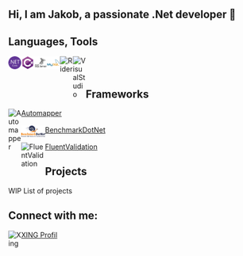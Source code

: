 ## Hi, I am Jakob, a passionate .Net developer :wave:

## Languages, Tools

<img align="left" alt=".Net" width="26px" src="https://raw.githubusercontent.com/devicons/devicon/master/icons/dotnetcore/dotnetcore-original.svg"/>
<img align="left" alt="C#" width="26px" src="https://raw.githubusercontent.com/devicons/devicon/master/icons/csharp/csharp-original.svg"/>

<img align="left" alt="MicrosoftSQL" width="26px" src="https://raw.githubusercontent.com/devicons/devicon/master/icons/microsoftsqlserver/microsoftsqlserver-plain-wordmark.svg"/>
<img align="left" alt="MySQL" width="26px" src="https://raw.githubusercontent.com/devicons/devicon/master/icons/mysql/mysql-original-wordmark.svg"/>


<img align="left" alt="Rider" width="26px" src="https://cdn.jsdelivr.net/npm/simple-icons@v6/icons/rider.svg"/>
<img align="left" alt="VisualStudio" width="26px" src="https://cdn.jsdelivr.net/npm/simple-icons@v6/icons/visualstudio.svg"/>

<br>
<br>

## Frameworks


[Automapper] <img align="left" alt="Automapper" width="26px" src="https://raw.githubusercontent.com/automapper/automapper/master/icon.png"/>
<br>
<br>
[BenchmarkDotNet] <img align="left" alt="BenchmarkDotNet" width="48px" src="https://raw.githubusercontent.com/dotnet/benchmarkdotnet/master/docs/logo/logo.svg"/>
<br>
<br>
[FluentValidation] <img align="left" alt="FluentValidation" width="48px" src="https://raw.githubusercontent.com/fluentvalidation/fluentvalidation/master/logo/fluent-validation-logo.svg"/>


## Projects

WIP List of projects

## Connect with me:

[<img align="left" alt="Xing" width="26px" src="https://cdn.jsdelivr.net/npm/simple-icons@v6/icons/xing.svg"/>][XING Profil] [XING Profil]


[XING Profil]:https://www.xing.com/profile/Jakob_Taulin
[BenchmarkDotNet]:https//github.com/dotnet/benchmarkdotnet
[Automapper]:https//github.com/automapper/automapper
[FluentValidation]:https//github.com/fluentvalidation/fluentvalidation
